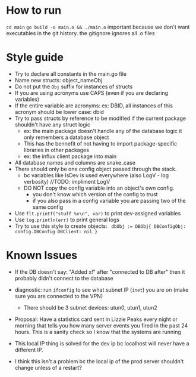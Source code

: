 # How to run
`cd main`
`go build -o main.o && ./main.o`
important because we don't want executables in the git history. the gitignore ignores all .o files
# Style guide

- Try to declare all constants in the main.go file
- Name new structs: object_nameObj
- Do not put the `Obj` suffix for instances of structs
- If you are using acronyms use CAPS (even if you are declaring variables)
- If the entire variable are acronyms: ex: DBID, all instances of this acronym should be lower case: dbid
- Try to pass structs by reference to be modified if the current package shouldn't have any struct logic
    - ex: the main package doesn't handle any of the database logic it only remembers a database object
    - This has the bennefit of not having to import package-specific libraries in other packages
    - ex: the influx client package into main
- All database names and columns are snake_case
- There should only be one config object passed through the stack.
   - bc variables like IsDev is used everywhere (also LogV - log verbosity) //TODO: impliment LogV
   - DO NOT copy the config variable into an object's own config.
      - you don't know which version of the config to trust
      - if you also pass in a config variable you are passing two of the same config
- Use `flt.printf("stuff %v\n", var)` to print dev-assigned variables
- Use `log.println(err)` to print general logs
- Try to use this style to create objects:
`
dbObj := DBObj{
  DBConfigObj: config.DBConfig
  DBClient: nil
}`


# Known Issues
 - If the DB doesn't say: "Added x!" after "connected to DB after" then it probably didn't connect to the database
 - diagnostic: run `ifconfig` to see what subnet IP (`inet`) you are on (make sure you are connected to the VPN)
      - There should be 3 subnet devices: utun0, utun1, utun2
 - Proposal: Have a statistics card sent in Lizzie Peaks every night or morning that tells you how many server events you fired in the past 24 hours. This is a sanity check so I know that the systems are running

 - This local IP thing is solved for the dev ip bc localhost will never have a different IP.
 - I think this isn't a problem bc the local ip of the prod server shouldn't change unless of a restart?